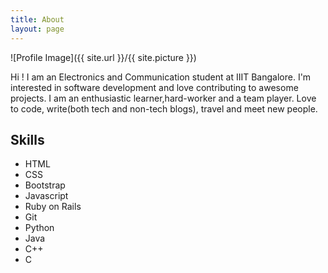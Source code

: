 ```yaml
---
title: About
layout: page
---
```

![Profile Image]({{ site.url }}/{{ site.picture }})

<p>Hi ! I am an Electronics and Communication student at IIIT Bangalore. I'm interested in software development and love contributing to awesome projects. I am an enthusiastic learner,hard-worker and a team player. Love to code, write(both tech and non-tech blogs), travel and meet new people. </p>


<h2>Skills</h2>

<ul class="skill-list">
	<li>HTML</li>
	<li>CSS</li>
	<li>Bootstrap</li>
	<li>Javascript</li>
	<li>Ruby on Rails</li>
	<li>Git</li>
	<li>Python</li>
	<li>Java</li>
	<li>C++</li>
	<li>C</li>
</ul>
